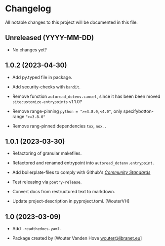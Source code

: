 # Changelog

All notable changes to this project will be documented in this file.


## Unreleased (YYYY-MM-DD)

 - No changes yet?


## 1.0.2 (2023-04-30)

- Add py.typed file in package.

- Add security-checks with ``bandit``.

- Remove function ``autoread_dotenv.cancel``, since it has been been moved ``sitecustomize-entrypoints`` v1.1.0?

- Remove range-pinning ``python = ">=3.8.0,<4.0"``, only specifybotton-range ``">=3.8.0"``

- Remove rang-pinned dependencies ``tox``, ``nox``.          .


## 1.0.1 (2023-03-30)

- Refactoring of granular makefiles.

- Refactored and renamed entrypoint into ``autoread_dotenv.entrypoint``.

- Add boilerplate-files to comply with Github's [_Community Standards_](https://github.com/libranet/autoread-dotenv/community)

- Test releasing via ``poetry-release``.

- Convert docs from restructured text to markdown.

- Update project-description in pyproject.toml. [WouterVH]


## 1.0 (2023-03-09)

- Add ``.readthedocs.yaml``.

- Package created by [Wouter Vanden Hove <wouter@libranet.eu>]
